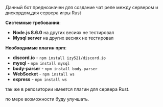 
Данный бот преднозначен для создание чат реле между сервером и дискордом,для сервера игры Rust


**Системные требования**:
* **Node.js 8.6.0** на других весиях не тестировал
* **Mysql server** на других весиях не тестировал

**Необходимые плагин npm**:
* **discord.io** - `npm install izy521/discord.io`
* **mysql** - `npm install mysql`
* **body-parser** - `npm install body-parser`
* **WebSocket** - `npm install ws`
* **express** - `npm install ws`

так же в репозитории имеется плагин для сервера Rust.


по мере возможности буду улучшать.

